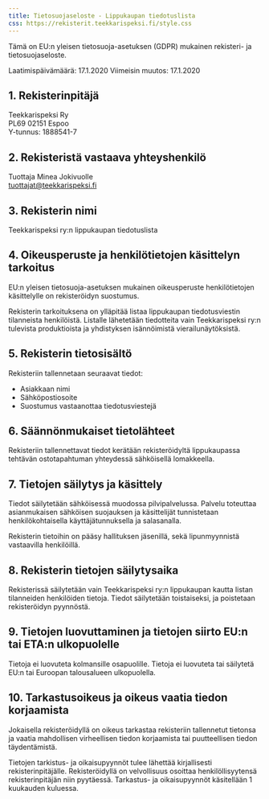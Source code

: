 ```yaml
---
title: Tietosuojaseloste - Lippukaupan tiedotuslista
css: https://rekisterit.teekkarispeksi.fi/style.css
---
```


Tämä on EU:n yleisen tietosuoja-asetuksen (GDPR) mukainen rekisteri- ja tietosuojaseloste.

Laatimispäivämäärä: 17.1.2020
Viimeisin muutos: 17.1.2020

## 1. Rekisterinpitäjä

Teekkarispeksi Ry  
PL69 02151 Espoo  
Y-tunnus: 1888541-7  

## 2. Rekisteristä vastaava yhteyshenkilö

Tuottaja Minea Jokivuolle  
[tuottajat@teekkarispeksi.fi](mailto:tuottajat@teekkarispeksi.fi)

## 3. Rekisterin nimi

Teekkarispeksi ry:n lippukaupan tiedotuslista

## 4. Oikeusperuste ja henkilötietojen käsittelyn tarkoitus

EU:n yleisen tietosuoja-asetuksen mukainen oikeusperuste henkilötietojen käsittelylle on rekisteröidyn suostumus.

Rekisterin tarkoituksena on ylläpitää listaa lippukaupan tiedotusviestin tilanneista henkilöistä. Listalle lähetetään tiedotteita vain Teekkarispeksi ry:n tulevista produktioista ja yhdistyksen isännöimistä vierailunäytöksistä.

## 5. Rekisterin tietosisältö

Rekisteriin tallennetaan seuraavat tiedot:

  * Asiakkaan nimi
  * Sähköpostiosoite
  * Suostumus vastaanottaa tiedotusviestejä

## 6. Säännönmukaiset tietolähteet

Rekisteriin tallennettavat tiedot kerätään rekisteröidyltä lippukaupassa tehtävän ostotapahtuman yhteydessä sähköisellä lomakkeella.

## 7. Tietojen säilytys ja käsittely

Tiedot säilytetään sähköisessä muodossa pilvipalvelussa. Palvelu toteuttaa asianmukaisen sähköisen suojauksen ja käsittelijät tunnistetaan henkilökohtaisella käyttäjätunnuksella ja salasanalla.

Rekisterin tietoihin on pääsy hallituksen jäsenillä, sekä lipunmyynnistä vastaavilla henkilöillä.

## 8. Rekisterin tietojen säilytysaika

Rekisterissä säilytetään vain Teekkarispeksi ry:n lippukaupan kautta listan tilanneiden henkilöiden tietoja. Tiedot säilytetään toistaiseksi, ja poistetaan rekisteröidyn pyynnöstä.

## 9. Tietojen luovuttaminen ja tietojen siirto EU:n tai ETA:n ulkopuolelle

Tietoja ei luovuteta kolmansille osapuolille. Tietoja ei luovuteta tai säilytetä EU:n tai Euroopan talousalueen ulkopuolella.

## 10. Tarkastusoikeus ja oikeus vaatia tiedon korjaamista

Jokaisella rekisteröidyllä on oikeus tarkastaa rekisteriin tallennetut tietonsa ja vaatia mahdollisen virheellisen tiedon korjaamista tai puutteellisen tiedon täydentämistä. 

Tietojen tarkistus- ja oikaisupyynnöt tulee lähettää kirjallisesti rekisterinpitäjälle. Rekisteröidyllä on velvollisuus osoittaa henkilöllisyytensä rekisterinpitäjän niin pyytäessä. Tarkastus- ja oikaisupyynnöt käsitellään 1 kuukauden kuluessa.

